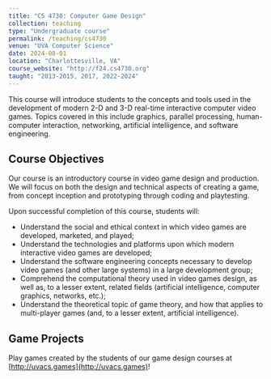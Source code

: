 ```yaml
---
title: "CS 4730: Computer Game Design"
collection: teaching
type: "Undergraduate course"
permalink: /teaching/cs4730
venue: "UVA Computer Science"
date: 2024-08-01
location: "Charlottesville, VA"
course_website: "http://f24.cs4730.org"
taught: "2013-2015, 2017, 2022-2024"
---
```


This course will introduce students to the concepts and tools used in the development of modern 2-D and 3-D real-time interactive computer video games. Topics covered in this include graphics, parallel processing, human-computer interaction, networking, artificial intelligence, and software engineering.

## Course Objectives

Our course is an introductory course in video game design and production. We will focus on both the design and technical aspects of creating a game, from concept inception and prototyping through coding and playtesting.

Upon successful completion of this course, students will:

- Understand the social and ethical context in which video games are developed, marketed, and played;
- Understand the technologies and platforms upon which modern interactive video games are developed;
- Understand the software engineering concepts necessary to develop video games (and other large systems) in a large development group;
- Comprehend the computational theory used in video games design, as well as, to a lesser extent, related fields (artificial intelligence, computer graphics, networks, etc.);
- Understand the theoretical topic of game theory, and how that applies to multi-player games (and, to a lesser extent, artificial intelligence).

## Game Projects

Play games created by the students of our game design courses at [http://uvacs.games](http://uvacs.games)!
